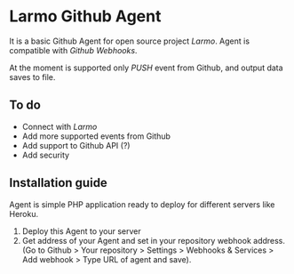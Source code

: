 # Larmo Github Agent
It is a basic Github Agent for open source project *Larmo*. Agent is compatible with *Github Webhooks*.

At the moment is supported only *PUSH* event from Github, and output data saves to file.

## To do
- Connect with *Larmo*
- Add more supported events from Github
- Add support to Github API (?)
- Add security

## Installation guide
Agent is simple PHP application ready to deploy for different servers like Heroku.

1. Deploy this Agent to your server
2. Get address of your Agent and set in your repository webhook address. (Go to Github > Your repository > Settings > Webhooks & Services > Add webhook > Type URL of agent and save).
